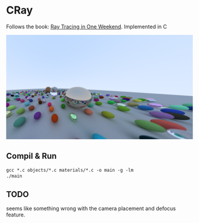 # CRay
Follows the book: [Ray Tracing in One Weekend](https://raytracing.github.io/books/RayTracingInOneWeekend.html). Implemented in C

![raytracing demo](./image.png)

## Compil & Run
```
gcc *.c objects/*.c materials/*.c -o main -g -lm
./main
```

## TODO
seems like something wrong with the camera placement and defocus feature.